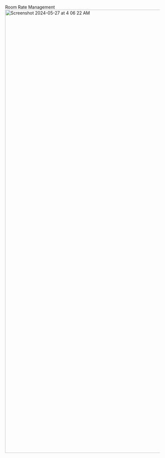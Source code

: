 Room Rate Management
<img width="1440" alt="Screenshot 2024-05-27 at 4 06 22 AM" src="https://github.com/sanketdhole/hotel/assets/26873435/036b0b61-ed47-4014-b37d-f77322601b47">
